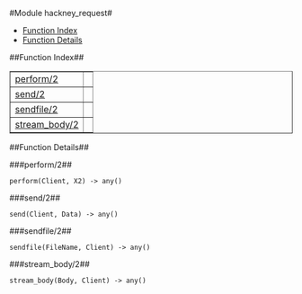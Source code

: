 

#Module hackney_request#
* [Function Index](#index)
* [Function Details](#functions)


<a name="index"></a>

##Function Index##


<table width="100%" border="1" cellspacing="0" cellpadding="2" summary="function index"><tr><td valign="top"><a href="#perform-2">perform/2</a></td><td></td></tr><tr><td valign="top"><a href="#send-2">send/2</a></td><td></td></tr><tr><td valign="top"><a href="#sendfile-2">sendfile/2</a></td><td></td></tr><tr><td valign="top"><a href="#stream_body-2">stream_body/2</a></td><td></td></tr></table>


<a name="functions"></a>

##Function Details##

<a name="perform-2"></a>

###perform/2##


`perform(Client, X2) -> any()`

<a name="send-2"></a>

###send/2##


`send(Client, Data) -> any()`

<a name="sendfile-2"></a>

###sendfile/2##


`sendfile(FileName, Client) -> any()`

<a name="stream_body-2"></a>

###stream_body/2##


`stream_body(Body, Client) -> any()`

